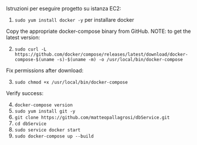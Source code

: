 Istruzioni per eseguire progetto su istanza EC2:
1. `sudo yum install docker -y` per installare docker

Copy the appropriate docker-compose binary from GitHub.
NOTE: to get the latest version: 

2. `sudo curl -L https://github.com/docker/compose/releases/latest/download/docker-compose-$(uname -s)-$(uname -m) -o /usr/local/bin/docker-compose`

Fix permissions after download:

3. `sudo chmod +x /usr/local/bin/docker-compose`

Verify success:

4. `docker-compose version`
5. `sudo yum install git -y`
6. `git clone https://github.com/matteopallagrosi/dbService.git`
7. `cd dbService`
8. `sudo service docker start`
9. `sudo docker-compose up --build`